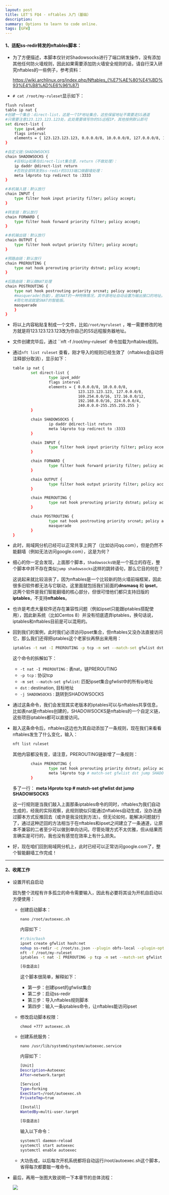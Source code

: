 ```yaml
---
layout: post
title: LET'S FQ4 - nftables 入门（基础）
description: 
summary: Options to learn to code online.
tags: [GFW]
---
```


#### 1、适配ss-redir转发的nftables脚本：

- 为了方便描述，本脚本仅针对Shadowsocks进行了端口转发操作，没有添加其他任何防火墙规则，因此如果需要添加防火墙安全规则的话，请自行深入研究nftables的一些例子，参考资料：

  https://wiki.archlinux.org/index.php/Nftables_(%E7%AE%80%E4%BD%93%E4%B8%AD%E6%96%87)

- `# cat /root/my-ruleset`显示如下：

```bash
flush ruleset
table ip nat {
#创建一个集合：direct-list，这是一个IP地址集合，这些保留地址不需要走SS通道
#只需要注意123.123.123.123处，此处需要填写你的SS远程IP，其他按例默认即可
set direct-list {
	type ipv4_addr
	flags interval
	elements = { 123.123.123.123, 0.0.0.0/8, 10.0.0.0/8, 127.0.0.0/8, 169.254.0.0/16, 172.16.0.0/12, 192.168.0.0/16, 224.0.0.0/4, 240.0.0.0/4 }
}

#自定义链:SHADOWSOCKS
chain SHADOWSOCKS {
	#目标ip如果在direct-list集合里，return（不做处理）：
	ip daddr @direct-list return
	#否则全部转发到ss-redir的3333端口做翻墙处理：
	meta l4proto tcp redirect to :3333
}

#本机输入链：默认放行
chain INPUT {
	type filter hook input priority filter; policy accept;
}

#转发链：默认放行
chain FORWARD {
	type filter hook forward priority filter; policy accept;
}

#本机输出链：默认放行
chain OUTPUT {
	type filter hook output priority filter; policy accept;
}

#预路由链：默认放行
chain PREROUTING {
	type nat hook prerouting priority dstnat; policy accept;
}

#后路由链：默认做NAT处理
chain POSTROUTING {
	type nat hook postrouting priority srcnat; policy accept;
	#masquerade(伪装)，是SNAT的一种特殊情况，其中源地址自动设置为输出接口的地址。
	#简化地说就是SNAT的智能版。
	masquerade
	}
}
```

- 将以上内容粘贴复制成一个文件，比如`/root/myruleset` ，唯一需要修改的地方就是将123.123.123.123改为你自己的SS远程服务器地址。

- 文件创建完毕后，通过 ``nft -f /root/my-ruleset` 命令加载为nftables规则。

- 通过`nft list ruleset` 查看，刚才导入的规则已经生效了（nftables会自动将注释部分取消），显示如下：

  ```bash
  table ip nat {
          set direct-list {
                  type ipv4_addr
                  flags interval
                  elements = { 0.0.0.0/8, 10.0.0.0/8,
                               123.123.123.123, 127.0.0.0/8,
                               169.254.0.0/16, 172.16.0.0/12,
                               192.168.0.0/16, 224.0.0.0/4,
                               240.0.0.0-255.255.255.255 }
          }
  
          chain SHADOWSOCKS {
                  ip daddr @direct-list return
                  meta l4proto tcp redirect to :3333
          }
  
          chain INPUT {
                  type filter hook input priority filter; policy accept;
          }
  
          chain FORWARD {
                  type filter hook forward priority filter; policy accept;
          }
  
          chain OUTPUT {
                  type filter hook output priority filter; policy accept;
          }
  
          chain PREROUTING {
                  type nat hook prerouting priority dstnat; policy accept;
          }
  
          chain POSTROUTING {
                  type nat hook postrouting priority srcnat; policy accept;
                  masquerade
          }
  }
  ```

- 此时，局域网分机已经可以正常共享上网了（比如访问qq.com），但是仍然不能翻墙（例如无法访问google.com），这是为何？

- 细心的你一定会发现，上面那个脚本，`Shadowsocks链`是一个孤立的存在，整个脚本中并不存在类似`jump shadowsocks`这样的跳转语句，那么它目的何在？

  这说起来就比较沮丧了，因为nftables是一个比较新的防火墙前端框架，因此很多旧软件都无法与它联动，这里面就包括我们前面的**dnsmasq** 和 **ipset**，这两个软件是我们智能翻墙的核心部分，但很可惜他们都只支持旧版的**iptables**，不支持**nftables**。

- 也许是考虑大量软件还存在兼容性问题（例如ipset只能跟iptables搭配使用），因此新系统（比如Centos 8）并没有彻底遗弃iptables，换句话说，iptables和nftables目前是可以混用的。

- 回到我们的案例，此时我们必须访问ipset集合，但nftables又没办法直接访问它，那么我们还得把iptables这个老家伙再祭出来用用：

  ```bash
  iptables -t nat -I PREROUTING -p tcp -m set --match-set gfwlist dst -j SHADOWSOCKS
  ```

  这个命令的拆解如下：

  - `-t nat -I PREROUTING` : 表nat，链PREROUTING
  - `-p tcp` : 协议tcp
  - `-m set --match-set gfwlist`: 匹配ipset集合gfwlist中的所有ip地址
  - `dst` : destination, 目标地址
  - `-j SHADOWSOCKS` : 跳转到SHADOWSOCKS

- 通过这条命令，我们会发现其实老版本的iptables可以与nftables共享信息，比如表nat是nftables创建的，SHADOWSOCKS是nftables的一个自定义链，这些项目iptables都可以直接访问。

- 敲入这条命令后，nftables这边也为其自动添加了一条规则，现在我们来看看nftables发生了什么变化，输入：

  ```bash
  nft list ruleset
  ```

  其他内容都没有变，请注意，PREROUTING链新增了一条规则：

  ```bash
          chain PREROUTING {
                  type nat hook prerouting priority dstnat; policy accept;
                  meta l4proto tcp # match-set gfwlist dst jump SHADOWSOCKS
          }
  ```

  多了一行： **meta l4proto tcp # match-set gfwlist dst jump SHADOWSOCKS**

  这一行规则是当我们敲入上面那条iptables命令的同时，nftables为我们自动生成的，经我的实际观察，此规则貌似只能通过nftables自动生成，没办法通过脚本方式反推回去（或许是我没找到方法）。但无论如何，能解决问题就行了，通过这种迂回的方法相当于在nftables和ipset之间建立了一条通道，让原本不兼容的二者至少可以做到单向访问。尽管处理方式不太优雅，但从结果而言确实是可行的，我也没有感觉在效率上有什么损失。

- 好，现在咱们回到局域网分机上，此时已经可以正常访问google.com了，整个智能翻墙工作完成！

----

#### 2、收尾工作

- 设置开机自启动

  因为整个流程有许多孤立的命令需要输入，因此有必要将其设为开机自启动以方便使用：

  - 创建启动脚本：

    `nano /root/autoexec.sh`

    内容如下：

    ```bash
    #!/bin/bash
    ipset create gfwlist hash:net
    nohup ss-redir -c /root/ss.json --plugin obfs-local --plugin-opts "obfs=http;obfs-host=baidu.com" > /root/ss.log 2>&1 &
    nft -f /root/my-ruleset
    iptables -t nat -I PREROUTING -p tcp -m set --match-set gfwlist dst -j SHADOWSOCKS
    
    [存盘退出]
    ```

    这个脚本很简单，解释如下：

    - 第一步：创建ipset的gfwlist集合
    - 第二步：启动ss-redir
    - 第三步：导入nftables规则脚本
    - 第四步：输入一条iptables命令，让nftables能访问ipset

  - 修改启动脚本权限：

    `chmod +777 autoexec.sh`

  - 创建系统服务：

    `nano /usr/lib/systemd/system/autoexec.service`

    内容如下：

    ```bash
    [Unit]
    Description=Autoexec
    After=network.target
    
    [Service]
    Type=forking
    ExecStart=/root/autoexec.sh
    PrivateTmp=true
    
    [Install]
    WantedBy=multi-user.target
    
    [存盘退出]
    ```

    输入以下命令：

    ```bash
    systemctl daemon-reload
    systemctl start autoexec
    systemctl enable autoexec
    ```

  - 大功告成，以后每次开机系统都将自动运行/root/autoexec.sh这个脚本，省得每次都要敲一堆命令。

- 最后，再用一张图大致说明一下本章节的总体流程：

  ![](D:\Sync\Code\metalage303.github.io\_posts\images\nft-05.png)

